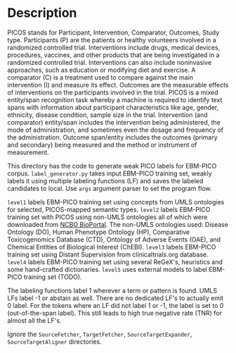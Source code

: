 # Description

 PICOS stands for Participant, Intervention, Comparator, Outcomes, Study type. Participants (P) are the patients or healthy volunteers involved in a randomized controlled trial. Interventions include drugs, medical devices, procedures, vaccines, and other products that are being investigated in a randomized controlled trial. Interventions can also include noninvasive approaches, such as education or modifying diet and exercise. A comparator (C) is a treatment used to compare against the main intervention (I) and measure its effect. Outcomes are the measurable effects of interventions on the participants involved in the trial. PICOS is a mixed entity/span recognition task whereby a machine is required to identify text spans with information about participant characteristics like age, gender, ethnicity, disease condition, sample size in the trial. Intervention (and comparator) entity/span includes the intervention being administered, the mode of administration, and sometimes even the dosage and frequency of the administration. Outcome span/entity includes the outcomes (primary and secondary) being measured and the method or instrument of measurement.


This directory has the code to generate weak PICO labels for EBM-PICO corpus. `label_generator.py` takes input EBM-PICO training set, weakly labels it using multiple labeling functions (LF) and saves the labeled candidates to local. Use `args` argument parser to set the program flow.

`level1` labels EBM-PICO training set using concepts from UMLS ontologies for selected, PICOS-mapped semantic types.
`level2` labels EBM-PICO training set with PICOS using non-UMLS ontologies all of which were downloaded from [NCBO BioPortal](https://bioportal.bioontology.org/). The non-UMLS ontologies used: Disease Ontology (DO), Human Phenotype Ontology (HP), Comparative Toxicogenomics Database (CTD), Ontology of Adverse Events (OAE), and Chemical Entities of Biological Interest (ChEBI).
`level3` labels EBM-PICO training set using Distant Supervision from clinicaltrials.org database.
`level4` labels EBM-PICO training set using several ReGeX's, heuristics and some hand-crafted dictionaries.
`level5` uses external models to label EBM-PICO training set (TODO).

The labeling functions label 1 wherever a term or pattern is found. UMLS LFs label -1 or abstain as well. There are no dedicated LF's to actually emit 0 label. For the tokens where an LF did not label 1 or -1, the label is set to 0 (out-of-the-span label). This still leads to high true negative rate (TNR) for almost all the LF's.

Ignore the `SourceFetcher`, `TargetFetcher`, `SourceTargetExpander`, `SourceTargetAligner` directories.